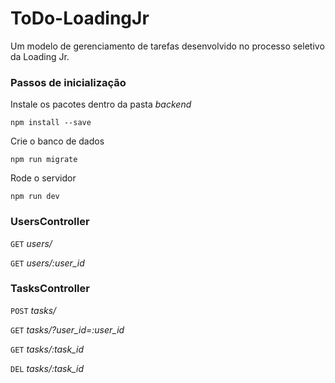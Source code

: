 # ToDo-LoadingJr

Um modelo de gerenciamento de tarefas desenvolvido no processo seletivo da Loading Jr.

### Passos de inicialização

Instale os pacotes dentro da pasta _backend_

`npm install --save`

Crie o banco de dados

`npm run migrate`

Rode o servidor

`npm run dev`

### UsersController

`GET` _users/_

`GET` _users/:user_id_

### TasksController

`POST` _tasks/_

`GET` _tasks/?user_id=:user_id_

`GET` _tasks/:task_id_

`DEL` _tasks/:task_id_
